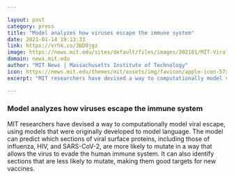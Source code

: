 ```yaml
---

layout: post
category: press
title: "Model analyzes how viruses escape the immune system"
date: 2021-01-14 19:13:33
link: https://vrhk.co/3bD0jgz
image: https://news.mit.edu/sites/default/files/images/202101/MIT-Viral-Escape-01-PRESS.jpg
domain: news.mit.edu
author: "MIT News | Massachusetts Institute of Technology"
icon: https://news.mit.edu/themes/mit/assets/img/favicon/apple-icon-57x57.png
excerpt: "MIT researchers have devised a way to computationally model viral escape, using models that were originally developed to model language. The model can predict which sections of viral surface proteins, including those of influenza, HIV, and SARS-CoV-2, are more likely to mutate in a way that allows the virus to evade the human immune system. It can also identify sections that are less likely to mutate, making them good targets for new vaccines."

---
```


### Model analyzes how viruses escape the immune system

MIT researchers have devised a way to computationally model viral escape, using models that were originally developed to model language. The model can predict which sections of viral surface proteins, including those of influenza, HIV, and SARS-CoV-2, are more likely to mutate in a way that allows the virus to evade the human immune system. It can also identify sections that are less likely to mutate, making them good targets for new vaccines.